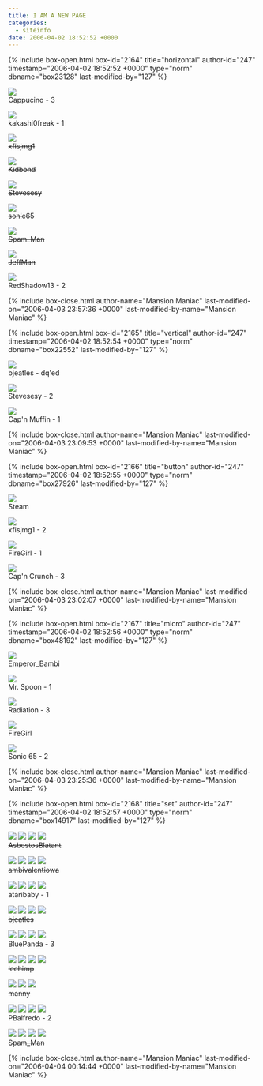 ```yaml
---
title: I AM A NEW PAGE
categories:
  - siteinfo
date: 2006-04-02 18:52:52 +0000
---
```

{% include box-open.html box-id="2164" title="horizontal" author-id="247" timestamp="2006-04-02 18:52:52 +0000" type="norm" dbname="box23128" last-modified-by="127" %}
<p><img src="/files/0000/2f3c/cappucino-horizontal.png" />
<br />Cappucino - 3</p>
<p><img src="/files/0000/2f9e/kakashi0freak-horizontal.png" />
<br />kakashi0freak - 1</p>
<p><img src="/files/0000/2fe2/xfisjmg1-horizontal.gif" />
<br /><strike>xfisjmg1</strike></p>
<p><img src="/files/0000/2ffa/kidbond-horizontal.png" />
<br /><strike>Kidbond</strike></p>
<p><img src="/files/0000/3002/banner.JPG" />
<br /><strike>Stevesesy</strike></p>
<p><img src="/files/0000/303f/sonic65-horizontal.PNG" />
<br /><strike>sonic65</strike></p>
<p><img src="/files/0000/3059/Starmen.net%20Banner.png" />
<br /><strike>Spam_Man</strike></p>
<p><img src="/files/0000/3076/jeffman-horizontal.png" />
<br /><strike>JeffMan</strike></p>
<p><img src="/files/0000/307a/redshadow13-horizontal.gif" />
<br />RedShadow13 - 2</p>
{% include box-close.html author-name="Mansion Maniac" last-modified-on="2006-04-03 23:57:36 +0000" last-modified-by-name="Mansion Maniac" %}

{% include box-open.html box-id="2165" title="vertical" author-id="247" timestamp="2006-04-02 18:52:54 +0000" type="norm" dbname="box22552" last-modified-by="127" %}
<p><img src="/files/0000/2f4d/bjeatles-vertical.gif" />
<br />bjeatles - dq'ed</p>
<p><img src="/files/0000/3004/bannere.JPG" />
<br />Stevesesy - 2</p>
<p><img src="/files/0000/3048/capnmuffin-vertical.png" />
<br />Cap'n Muffin - 1</p>
{% include box-close.html author-name="Mansion Maniac" last-modified-on="2006-04-03 23:09:53 +0000" last-modified-by-name="Mansion Maniac" %}

{% include box-open.html box-id="2166" title="button" author-id="247" timestamp="2006-04-02 18:52:55 +0000" type="norm" dbname="box27926" last-modified-by="127" %}
<p><img src="/files/0000/2f41/Steam-Button.gif" />
<br />Steam</p>
<p><img src="/files/0000/2fe1/xfisjmg1-button.gif" />
<br />xfisjmg1 - 2</p>
<p><img src="/files/0000/2ff3/firegirl-button.gif.gif" />
<br />FireGirl - 1</p>
<p><img src="/files/0000/3079/capncrunch-120x60.jpg" />
<br />Cap'n Crunch - 3</p>
{% include box-close.html author-name="Mansion Maniac" last-modified-on="2006-04-03 23:02:07 +0000" last-modified-by-name="Mansion Maniac" %}

{% include box-open.html box-id="2167" title="micro" author-id="247" timestamp="2006-04-02 18:52:56 +0000" type="norm" dbname="box48192" last-modified-by="127" %}
<p><img src="/files/0000/2f86/Emperor_Bambi-micro.gif" />
<br />Emperor_Bambi</p>
<p><img src="/files/0000/2fa0/smnet.bmp" />
<br />Mr. Spoon - 1</p>
<p><img src="/files/0000/2ff2/radbanner3.png" />
<br />Radiation - 3</p>
<p><img src="/files/0000/2ff4/firegirl-micro.gif.gif" />
<br />FireGirl</p>
<p><img src="/files/0000/3021/Sonic65-micro.png" />
<br />Sonic 65 - 2</p>
{% include box-close.html author-name="Mansion Maniac" last-modified-on="2006-04-03 23:25:36 +0000" last-modified-by-name="Mansion Maniac" %}

{% include box-open.html box-id="2168" title="set" author-id="247" timestamp="2006-04-02 18:52:57 +0000" type="norm" dbname="box14917" last-modified-by="127" %}
<p><img src="/siteinfo/banners/AsbestosBlatant-vertical.png" /> <img src="/siteinfo/banners/AsbestosBlatant-horizontal.png" /> <img src="/siteinfo/banners/AsbestosBlatant-button.png" /> <img src="/siteinfo/banners/AsbestosBlatant-micro.png" />
<br /><strike>AsbestosBlatant</strike></p>
<p><img src="/siteinfo/banners/ambivalentiowa-vertical.jpg" /> <img src="/siteinfo/banners/ambivalentiowa-horizontal.jpg" /> <img src="/siteinfo/banners/ambivalentiowa-button.jpg" /> <img src="/siteinfo/banners/ambivalentiowa-micro.jpg" />
<br /><strike>ambivalentiowa</strike></p>
<p><img src="/siteinfo/banners/ataribaby-vertical.png" /> <img src="/siteinfo/banners/ataribaby-horizontal.png" /> <img src="/siteinfo/banners/ataribaby-button.png" /> <img src="/siteinfo/banners/ataribaby-micro.png" />
<br />ataribaby - 1</p>
<p><img src="/siteinfo/banners/bjeatles-vertical.gif" /> <img src="/siteinfo/banners/bjeatles-horizontal.gif" /> <img src="/siteinfo/banners/bjeatles-button.gif" /> <img src="/siteinfo/banners/bjeatles-micro.gif" />
<br /><strike>bjeatles</strike></p>
<p><img src="/siteinfo/banners/BluePanda-vertical.jpg" /> <img src="/siteinfo/banners/BluePanda-horizontal.jpg" /> <img src="/siteinfo/banners/BluePanda-button.gif" /> <img src="/siteinfo/banners/BluePanda-micro.gif" />
<br />BluePanda - 3</p>
<p><img src="/siteinfo/banners/lechimp-vertical.png" /> <img src="/siteinfo/banners/lechimp-horizontal.png" /> <img src="/siteinfo/banners/lechimp-button.png" /> <img src="/siteinfo/banners/lechimp-micro.png" />
<br /><strike>lechimp</strike></p>
<p><img src="/siteinfo/banners/manny-verticle.jpg" /> <img src="/siteinfo/banners/manny-horizontal.jpg" /> <img src="/siteinfo/banners/manny-button.jpg" />
<br /><strike>manny</strike></p>
<p><img src="/siteinfo/banners/PBalfredo-vertical.gif" /> <img src="/siteinfo/banners/PBalfredo-horizontal.gif" /> <img src="/siteinfo/banners/PBalfredo-button.gif" /> <img src="/siteinfo/banners/PBalfredo-micro.gif" />
<br />PBalfredo - 2</p>
<p><img src="/siteinfo/banners/Spammy-Vertical.png.png" /> <img src="/siteinfo/banners/Spammy-horizontal.png.png" /> <img src="/siteinfo/banners/Spammy-button.png.png" /> <img src="/siteinfo/banners/Spammy-micro.png.png" />
<br /><strike>Spam_Man</strike></p>
{% include box-close.html author-name="Mansion Maniac" last-modified-on="2006-04-04 00:14:44 +0000" last-modified-by-name="Mansion Maniac" %}
